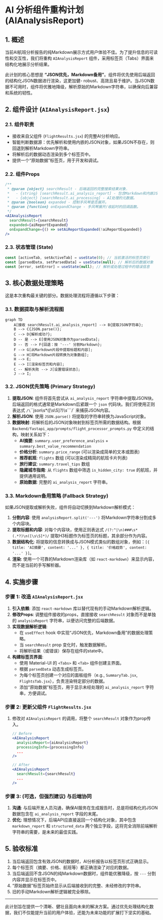 # AI 分析组件重构计划 (AIAnalysisReport)

## 1. 概述

当前AI航班分析报告的纯Markdown展示方式用户体验不佳。为了提升信息的可读性和交互性，我们将重构 `AIAnalysisReport` 组件，采用标签页（Tabs）界面来结构化地展示分析结果。

此计划的核心思想是 **“JSON优先，Markdown备用”**。组件将优先使用后端返回的结构化JSON数据进行渲染，这更加健- robust、高效且易于维护。当JSON数据不可用时，组件将优雅地降级，解析原始的Markdown字符串，以确保向后兼容和系统的韧性。

## 2. 组件设计 (`AIAnalysisReport.jsx`)

### 2.1. 组件职责

-   接收来自父组件 (`FlightResults.jsx`) 的完整AI分析响应。
-   智能判断数据源：优先解析和使用内嵌的JSON对象，如果JSON不存在，则回退到解析Markdown字符串。
-   将解析后的数据动态渲染到多个标签页中。
-   提供一个“原始数据”标签页，用于开发和调试。

### 2.2. 组件Props

```jsx
/**
 * @param {object} searchResult - 后端返回的完整搜索结果对象.
 *   - {string} [searchResult.ai_analysis_report] - 包含Markdown和内嵌JSON的字符串。
 *   - {object} [searchResult.ai_processing] - AI处理的元数据。
 * @param {boolean} expanded - 控制手风琴是否展开。
 * @param {function} onExpandChange - 手风琴展开/收起时的回调函数。
 */
<AIAnalysisReport 
  searchResult={searchResult} 
  expanded={aiReportExpanded} 
  onExpandChange={() => setAiReportExpanded(!aiReportExpanded)} 
/>
```

### 2.3. 状态管理 (State)

```jsx
const [activeTab, setActiveTab] = useState(0); // 当前激活的标签页索引
const [parsedData, setParsedData] = useState(null); // 解析后的数据对象
const [error, setError] = useState(null); // 解析或处理过程中的错误信息
```

## 3. 核心数据处理策略

这是本次重构最关键的部分。数据处理流程将遵循以下步骤：

### 3.1. 数据提取与解析流程图

```mermaid
graph TD
    A[接收 searchResult.ai_analysis_report] --> B{提取JSON字符串};
    B --> C{JSON.parse()};
    C --> D{解析成功?};
    D -- 是 --> E[使用JSON对象作为parsedData];
    D -- 否 --> F{回退：按 '---' 分割Markdown};
    F --> G[从Markdown片段中提取标题和内容];
    G --> H[将Markdown片段转换为对象数组];
    H --> E;
    E --> I[渲染标签页和内容];
    C -- 解析失败 --> J[设置错误状态];
    J --> I;
```

### 3.2. JSON优先策略 (Primary Strategy)

1.  **提取JSON**: 组件将首先尝试从 `ai_analysis_report` 字符串中提取JSON块。后端返回的格式通常是Markdown后紧跟一个 `json` 代码块。我们将使用正则表达式 `/\`\`\`json\s*([\s\S]*?)\s*\`\`\`/` 来捕获JSON内容。
2.  **解析JSON**: 使用 `JSON.parse()` 将提取的字符串转换为JavaScript对象。
3.  **数据映射**: 将解析后的JSON对象映射到标签页所需的数据结构。根据 `Backend/fastapi_app/prompts/flight_processor_prompts.py` 中定义的结构，映射关系如下：
    *   **AI摘要**: `summary.user_preference_analysis` + `summary.best_value_recommendation`
    *   **价格分析**: `summary.price_range` (可以渲染成简单的文本或图表)
    *   **推荐航班**: `flights` 数组 (可以渲染成精简的航班卡片列表)
    *   **旅行建议**: `summary.travel_tips` 数组
    *   **隐藏城市指南**: 从 `flights` 数组中筛选 `is_hidden_city: true` 的航班，并提供通用说明。
    *   **原始数据**: 完整的 `ai_analysis_report` 字符串。

### 3.3. Markdown备用策略 (Fallback Strategy)

如果JSON提取或解析失败，组件将自动切换到Markdown解析模式：

1.  **分割内容**: 使用 `analysisReport.split('---')` 将Markdown字符串分割成多个内容块。
2.  **提取标题和内容**: 对每个内容块，使用正则表达式 `/(?:^|\n)###\s*(.*?)\n([\s\S]*)/` 提取H3标题作为标签页的标题，其余部分作为内容。
3.  **数据结构化**: 将提取的信息转换成与JSON模式类似的数组对象，例如：`[{ title: 'AI摘要', content: '...' }, { title: '价格趋势', content: '...' }]`。
4.  **渲染**: 使用一个可靠的Markdown渲染库（如 `react-markdown`）来显示内容，而不是当前的手写解析器。

## 4. 实施步骤

### 步骤 1: 改造 `AIAnalysisReport.jsx`

1.  **引入依赖**: 添加 `react-markdown` 库以替代现有的手动Markdown解析逻辑。
2.  **修改Props**: 调整组件接收的props，直接接收 `searchResult` 对象而不是单独的 `analysisReport` 字符串，以便访问完整的后端数据。
3.  **实现数据解析逻辑**:
    *   在 `useEffect` hook 中实现“JSON优先，Markdown备用”的数据处理策略。
    *   当 `searchResult` prop 变化时，触发数据解析。
    *   将解析结果（或错误）保存在组件的state中。
4.  **构建标签页界面**:
    *   使用 Material-UI 的 `<Tabs>` 和 `<Tab>` 组件创建主界面。
    *   根据 `parsedData` 动态生成标签页。
    *   为每个标签页创建一个对应的面板组件（e.g., `SummaryTab.jsx`, `FlightsTab.jsx`），负责渲染特定部分的数据。
    *   添加“原始数据”标签页，用于显示未经处理的 `ai_analysis_report` 字符串，方便调试。

### 步骤 2: 更新父组件 `FlightResults.jsx`

1.  修改对 `AIAnalysisReport` 的调用，将整个 `searchResult` 对象作为prop传入。

    ```jsx
    // Before
    <AIAnalysisReport
      analysisReport={aiAnalysisReport}
      processingInfo={processingInfo}
      ...
    />

    // After
    <AIAnalysisReport
      searchResult={searchResult}
      ...
    />
    ```

### 步骤 3: (可选，但强烈建议) 与后端协同

1.  **沟通**: 与后端开发人员沟通，确保AI服务在生成报告时，总是将结构化的JSON数据包含在 `ai_analysis_report` 字段的末尾。
2.  **优化**: 理想情况下，后端API应直接返回一个结构化对象，其中包含 `markdown_report` 和 `structured_data` 两个独立字段，这将完全消除前端解析字符串的需要，是未来的最佳实践。

## 5. 验收标准

1.  当后端返回包含有效JSON的数据时，AI分析报告以标签页形式正确显示。
2.  每个标签页（摘要、价格、航班等）都正确渲染了对应的数据。
3.  当后端返回不含JSON的纯Markdown数据时，组件能优雅降级，按 `---` 分割内容并显示在标签页中。
4.  “原始数据”标签页始终显示从后端接收到的完整、未经修改的字符串。
5.  旧的手动Markdown解析逻辑被完全移除。

---

此计划旨在提供一个清晰、健壮且面向未来的解决方案。通过优先处理结构化数据，我们不仅能提升当前的用户体验，还能为未来功能的扩展打下坚实的基础。